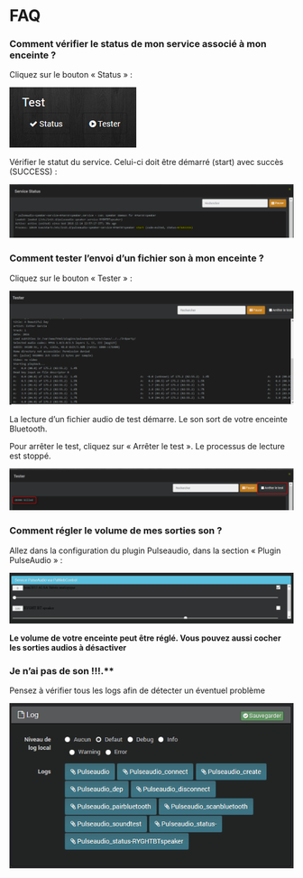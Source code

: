 # FAQ

### Comment vérifier le status de mon service associé à mon enceinte ?

Cliquez sur le bouton « Status » :

![image](../images/index_html_44f3633e34fd5c50.png)

Vérifier le statut du service. Celui-ci doit être démarré (start) avec
succès (SUCCESS) :

![image](../images/index_html_fa551e46a49f58af.png)

### Comment tester l’envoi d’un fichier son à mon enceinte ?

Cliquez sur le bouton « Tester » :

![image](../images/index_html_bcb212ce18487be2.png)

La lecture d’un fichier audio de test démarre. Le son sort de votre
enceinte Bluetooth.

Pour arrêter le test, cliquez sur « Arrêter le test ». Le processus de
lecture est stoppé.

![image](../images/index_html_d2e914b1c2572539.png)

### Comment régler le volume de mes sorties son ?

Allez dans la configuration du plugin Pulseaudio, dans la section
« Plugin PulseAudio » :

![image](../images/index_html_5ba2b0d4b358e723.png)

**Le volume de votre enceinte peut être réglé. Vous pouvez aussi cocher
les sorties audios à désactiver**

### Je n’ai pas de son \!\!\!.**

Pensez à vérifier tous les logs afin de détecter un éventuel problème 

![image](../images/index_html_672321a0b40ba4c5.png)
